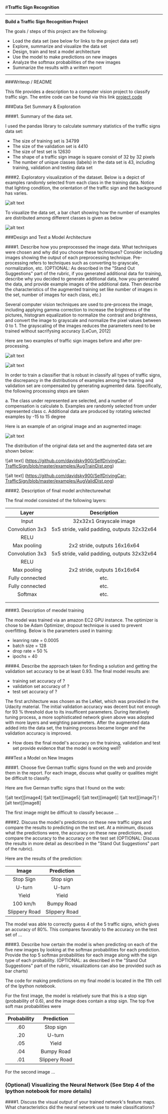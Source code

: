#**Traffic Sign Recognition** 

---

**Build a Traffic Sign Recognition Project**

The goals / steps of this project are the following:
* Load the data set (see below for links to the project data set)
* Explore, summarize and visualize the data set
* Design, train and test a model architecture
* Use the model to make predictions on new images
* Analyze the softmax probabilities of the new images
* Summarize the results with a written report

---
###Writeup / README

This file provides a description to a computer vision project to classify traffic sign. The entire code can be found via this link [project code](https://github.com/davidsky900/SelfDrivingCar-TrafficSign/blob/master/Traffic_Sign_Classifier.ipynb)

###Data Set Summary & Exploration

####1. Summary of the data set. 

I used the pandas library to calculate summary statistics of the traffic
signs data set:

* The size of training set is 34799
* The size of the validation set is 4410
* The size of test set is 12630
* The shape of a traffic sign image is square consist of 32 by 32 pixels
* The number of unique classes (labels) in the data set is 43, including training, validation and testing data set

####2. Exploratory visualization of the dataset.
Below is a depict of examples randomly selected from each class in the training data. Notice that lighting condition, the orientation of the traffic sign and the background has varies. 

![alt text](https://github.com/davidsky900/SelfDrivingCar-TrafficSign/blob/master/examples/DataSetExamples.png)

To visualize the data set, a bar chart showing how the number of examples are distributed among different classes is given as below

![alt text](https://github.com/davidsky900/SelfDrivingCar-TrafficSign/blob/master/examples/DataSetVisual.png)

###Design and Test a Model Architecture

####1. Describe how you preprocessed the image data. What techniques were chosen and why did you choose these techniques? Consider including images showing the output of each preprocessing technique. Pre-processing refers to techniques such as converting to grayscale, normalization, etc. (OPTIONAL: As described in the "Stand Out Suggestions" part of the rubric, if you generated additional data for training, describe why you decided to generate additional data, how you generated the data, and provide example images of the additional data. Then describe the characteristics of the augmented training set like number of images in the set, number of images for each class, etc.)

Several computer vision techniques are used to pre-process the image, including applying gamma correction to increase the brightness of the pictures, histogram equalization to normalize the contrast and brightness, and convert the image to grayscale and normalize the pixel values between 0 to 1. The grayscaling of the images reduces the parameters need to be trained without sacrifysing accuracy [LeCun, 2012]

Here are two examples of traffic sign images before and after pre-processing.

![alt text](https://github.com/davidsky900/SelfDrivingCar-TrafficSign/blob/master/examples/preProcessDemo8150.png)

![alt text](https://github.com/davidsky900/SelfDrivingCar-TrafficSign/blob/master/examples/preProcessDemo8109.png)

In order to train a classifier that is robust in classify all types of traffic signs, the discrepancy in the distributions of examples among the training and validation set are compensated by generating augmented data. Specifically, the following processing steps are taken

a. The class under represented are selected, and a number of compensation is calculate
b. Examples are randomly selected from under represented class
c. Additional data are produced by rotating selected examples by -15 to 15 degree

Here is an example of an original image and an augmented image:

![alt text](https://github.com/davidsky900/SelfDrivingCar-TrafficSign/blob/master/examples/AugDataDemo.png)

The distribution of the original data set and the augmented data set are shown below:

![alt text] (https://github.com/davidsky900/SelfDrivingCar-TrafficSign/blob/master/examples/AugTrainDist.png)

![alt text] (https://github.com/davidsky900/SelfDrivingCar-TrafficSign/blob/master/examples/AugValidDist.png)

####2. Description of final model architecturewhat

The final model consisted of the following layers:

| Layer         		|     Description	        					| 
|:---------------------:|:---------------------------------------------:| 
| Input         		| 32x32x1 Grayscale image   							| 
| Convolution 3x3     	| 5x5 stride, valid padding, outputs 32x32x64 	|
| RELU					|												|
| Max pooling	      	| 2x2 stride,  outputs 16x16x64 				|
| Convolution 3x3	    | 5x5 stride, valid padding, outputs 32x32x64   |
| RELU					|												|
| Max pooling	      	| 2x2 stride,  outputs 16x16x64 				|
| Fully connected		| etc.        									|
| Fully connected		| etc.        									|
| Softmax				| etc.        									|
|						|												|
|						|												|

####3. Description of meodel training

The model was trained via  an amazon EC2 GPU instance. The optimizer is chose to be Adam Optimizer, dropout technique is used to prevent overfitting. Below is the parameters used in training:

* leanring rate = 0.0005
* batch size = 128
* drop rate = 50 %
* ipochs = 40

####4. Describe the approach taken for finding a solution and getting the validation set accuracy to be at least 0.93.
The final model results are:
* training set accuracy of ?
* validation set accuracy of ? 
* test set accuracy of ?

The first architecture was chosen as the LeNet, which was provided in the Udacity material. The initial validation accuracy was decent but not enough for 93 % threshold due to its insufficent parameters. During iteratively tuning process, a more sophisticated network given above was adopted with more layers and weighting parameters. After the augmented data added into the data set, the training process became longer and the validation accuracy is improved. 

* How does the final model's accuracy on the training, validation and test set provide evidence that the model is working well?

###Test a Model on New Images

####1. Choose five German traffic signs found on the web and provide them in the report. For each image, discuss what quality or qualities might be difficult to classify.

Here are five German traffic signs that I found on the web:

![alt text][image4] ![alt text][image5] ![alt text][image6] 
![alt text][image7] ![alt text][image8]

The first image might be difficult to classify because ...

####2. Discuss the model's predictions on these new traffic signs and compare the results to predicting on the test set. At a minimum, discuss what the predictions were, the accuracy on these new predictions, and compare the accuracy to the accuracy on the test set (OPTIONAL: Discuss the results in more detail as described in the "Stand Out Suggestions" part of the rubric).

Here are the results of the prediction:

| Image			        |     Prediction	        					| 
|:---------------------:|:---------------------------------------------:| 
| Stop Sign      		| Stop sign   									| 
| U-turn     			| U-turn 										|
| Yield					| Yield											|
| 100 km/h	      		| Bumpy Road					 				|
| Slippery Road			| Slippery Road      							|


The model was able to correctly guess 4 of the 5 traffic signs, which gives an accuracy of 80%. This compares favorably to the accuracy on the test set of ...

####3. Describe how certain the model is when predicting on each of the five new images by looking at the softmax probabilities for each prediction. Provide the top 5 softmax probabilities for each image along with the sign type of each probability. (OPTIONAL: as described in the "Stand Out Suggestions" part of the rubric, visualizations can also be provided such as bar charts)

The code for making predictions on my final model is located in the 11th cell of the Ipython notebook.

For the first image, the model is relatively sure that this is a stop sign (probability of 0.6), and the image does contain a stop sign. The top five soft max probabilities were

| Probability         	|     Prediction	        					| 
|:---------------------:|:---------------------------------------------:| 
| .60         			| Stop sign   									| 
| .20     				| U-turn 										|
| .05					| Yield											|
| .04	      			| Bumpy Road					 				|
| .01				    | Slippery Road      							|


For the second image ... 

### (Optional) Visualizing the Neural Network (See Step 4 of the Ipython notebook for more details)
####1. Discuss the visual output of your trained network's feature maps. What characteristics did the neural network use to make classifications?


